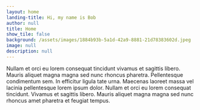 ```yaml
---
layout: home
landing-title: Hi, my name is Bob
author: null
title: Home
show_tile: false
background: /assets/images/1884b93b-5a1d-42a9-8881-21d78383602d.jpeg
image: null
description: null
---
```


Nullam et orci eu lorem consequat tincidunt vivamus et sagittis libero. Mauris aliquet magna magna sed nunc rhoncus pharetra. Pellentesque condimentum sem. In efficitur ligula tate urna. Maecenas laoreet massa vel lacinia pellentesque lorem ipsum dolor. Nullam et orci eu lorem consequat tincidunt. Vivamus et sagittis libero. Mauris aliquet magna magna sed nunc rhoncus amet pharetra et feugiat tempus.

